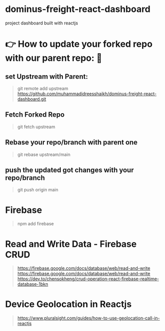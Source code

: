 # dominus-freight-react-dashboard
project dashboard built with reactjs

# 👉 How to update your forked repo with our parent repo: 🔗
## set Upstream with Parent:
> git remote add upstream https://github.com/muhammadidreesshaikh/dominus-freight-react-dashboard.git

## Fetch Forked Repo
> git fetch upstream

## Rebase your repo/branch with parent one
> git rebase upstream/main

## push the updated got changes with your repo/branch
> git push origin main


# Firebase
> npm add firebase

# Read and Write Data - Firebase CRUD
> https://firebase.google.com/docs/database/web/read-and-write
> https://firebase.google.com/docs/database/web/read-and-write
> https://dev.to/chensokheng/crud-operation-react-firebase-realtime-database-1bkn

# Device Geolocation in Reactjs
> https://www.pluralsight.com/guides/how-to-use-geolocation-call-in-reactjs